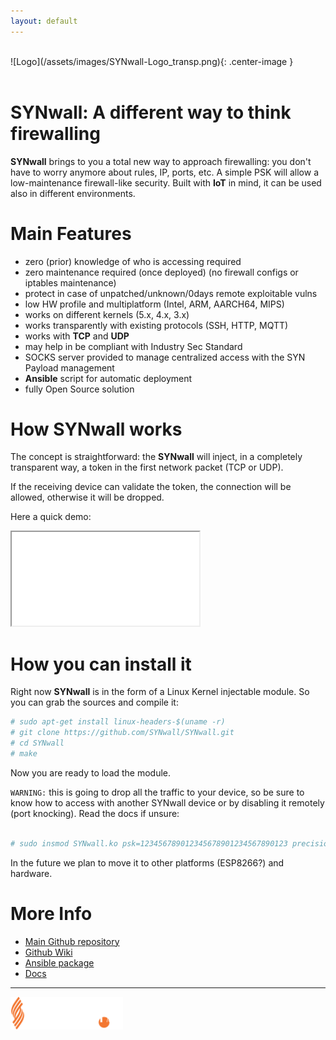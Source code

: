 ```yaml
---
layout: default
---
```

<br>
![Logo](/assets/images/SYNwall-Logo_transp.png){: .center-image }

<br>
<br>

# **SYNwall:** A different way to think firewalling

**SYNwall** brings to you a total new way to approach firewalling: you don't have to worry anymore about rules, IP, ports, etc.
A simple PSK will allow a low-maintenance firewall-like security.
Built with **IoT** in mind, it can be used also in different environments.

# Main Features

*  zero (prior) knowledge of who is accessing required
*  zero maintenance required (once deployed) (no firewall configs or iptables maintenance)
*  protect in case of unpatched/unknown/0days remote exploitable vulns
*  low HW profile and multiplatform (Intel, ARM, AARCH64, MIPS)
*  works on different kernels (5.x, 4.x, 3.x)
*  works transparently with existing protocols (SSH, HTTP, MQTT) 
*  works with **TCP** and **UDP**
*  may help in be compliant with Industry Sec Standard
*  SOCKS server provided to manage centralized access with the SYN Payload management
*  **Ansible** script for automatic deployment
*  fully Open Source solution

# How **SYNwall** works

The concept is straightforward: the **SYNwall** will inject, in a completely transparent way, a token in the first network packet (TCP or UDP).
   
If the receiving device can validate the token, the connection will be allowed, otherwise it will be dropped.

Here a quick demo:

<div class="iframe-container">
  <iframe src="/assets/videos/SYNwall_site_demo.webm"> </iframe>
</div>

# How you can install it

Right now **SYNwall** is in the form of a Linux Kernel injectable module. So you can grab the sources and compile it:
```bash
# sudo apt-get install linux-headers-$(uname -r)
# git clone https://github.com/SYNwall/SYNwall.git
# cd SYNwall
# make
```

Now you are ready to load the module. 

`WARNING:` this is going to drop all the traffic to your device, so be sure to know how to access with another SYNwall device or by disabling it remotely (port knocking). Read the docs if unsure:
 
```bash

# sudo insmod SYNwall.ko psk=123456789012345678901234567890123 precision=10 portk=12,13,14,15,16 load_delay=10000 enable_udp=1

```
In the future we plan to move it to other platforms (ESP8266?) and hardware.

# More Info

*  [Main Github repository](https://github.com/SYNwall/SYNwall)
*  [Github Wiki](https://github.com/SYNwall/SYNwall/wiki)
*  [Ansible package](https://github.com/SYNwall/SYNwall_distrib)
*  [Docs](https://github.com/SYNwall/SYNwall_docs)

* * *

<a href="https://www.sorint.it"><img src="/assets/images/SorintLab_spa.png" width="180"></a>
